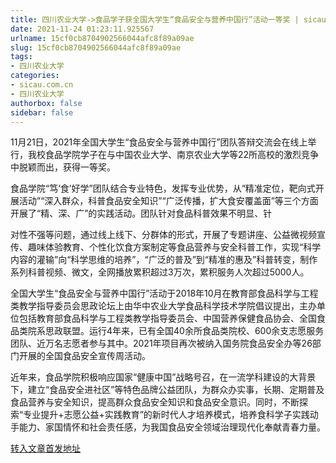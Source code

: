 ```yaml
---
title: 四川农业大学->食品学子获全国大学生“食品安全与营养中国行”活动一等奖 | sicau.com.cn
date: 2021-11-24 01:23:11.925567
urlname: 15cf0cb8704902566044afc8f89a09ae
slug: 15cf0cb8704902566044afc8f89a09ae
tags: 
- 四川农业大学
categories:
- sicau.com.cn
- 四川农业大学
authorbox: false
sidebar: false
---
```

11月21日，2021年全国大学生“食品安全与营养中国行”团队答辩交流会在线上举行，我校食品学院学子在与中国农业大学、南京农业大学等22所高校的激烈竞争中脱颖而出，获得一等奖。  

食品学院“笃‘食’好学”团队结合专业特色，发挥专业优势，从“精准定位，靶向式开展活动”“深入群众，科普食品安全知识”“广泛传播，扩大食安覆盖面”等三个方面开展了“精、深、广”的实践活动。团队针对食品科普效果不明显、针
<!--more-->
对性不强等问题，通过线上线下、分群体的形式，开展了专题讲座、公益微视频宣传、趣味体验教育、个性化饮食方案制定等食品营养与安全科普工作，实现“科学内容的灌输”向“科学思维的培养”，“广泛的普及”到“精准的惠及”科普转变，制作系列科普视频、微文，全网播放累积超过3万次，累积服务人次超过5000人。

全国大学生“食品安全与营养中国行”活动于2018年10月在教育部食品科学与工程类教学指导委员会思政论坛上由华中农业大学食品科学技术学院倡议提出，主办单位包括教育部食品科学与工程类教学指导委员会、中国营养保健食品协会、全国食品类院系思政联盟。运行4年来，已有全国40余所食品类院校、600余支志愿服务团队、近万名志愿者参与其中。2021年项目再次被纳入国务院食品安全办等26部门开展的全国食品安全宣传周活动。

近年来，食品学院积极响应国家“健康中国”战略号召，在一流学科建设的大背景下，建立“食品安全进社区”等特色品牌公益团队，为群众办实事，长期、定期普及食品营养与安全知识，提高群众食品安全知识和食品安全意识。同时，不断探索“专业提升+志愿公益+实践教育”的新时代人才培养模式，培养食科学子实践动手能力、家国情怀和社会责任感，为我国食品安全领域治理现代化奉献青春力量。



[转入文章首发地址](https://news.sicau.edu.cn/info/1078/65640.htm)